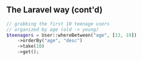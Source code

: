 The Laravel way (cont'd)
------------------------
```php
// grabbing the first 10 teenage users
// organized by age (old -> young)
$teenagers = User::whereBetween("age", [13, 19])
    ->orderBy("age", "desc")
    ->take(10)
    ->get();
```
